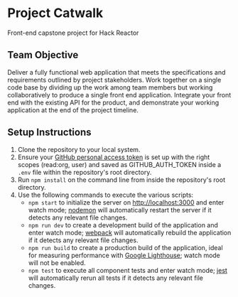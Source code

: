 # Project Catwalk
Front-end capstone project for Hack Reactor

## Team Objective
Deliver a fully functional web application that meets the specifications and requirements outlined by project stakeholders. Work together on a single code base by dividing up the work among team members but working collaboratively to produce a single front end application. Integrate your front end with the existing API for the product, and demonstrate your working application at the end of the project timeline.

## Setup Instructions
1. Clone the repository to your local system.
2. Ensure your [GitHub personal access token](https://github.com/settings/tokens) is set up with the right scopes (read:org, user) and saved as GITHUB_AUTH_TOKEN inside a `.env` file within the repository's root directory.
3. Run `npm install` on the command line from inside the repository's root directory.
4. Use the following commands to execute the various scripts:
   - `npm start` to initialize the server on [http://localhost:3000](http://localhost:3000) and enter watch mode; [nodemon](https://www.npmjs.com/package/nodemon) will automatically restart the server if it detects any relevant file changes.
   - `npm run dev` to create a development build of the application and enter watch mode; [webpack](https://www.npmjs.com/package/webpack) will automatically rebuild the application if it detects any relevant file changes.
   - `npm run build` to create a production build of the application, ideal for measuring performance with [Google Lighthouse](https://developers.google.com/web/tools/lighthouse); watch mode will not be enabled.
   - `npm test` to execute all component tests and enter watch mode; [jest](https://www.npmjs.com/package/jest) will automatically rerun all tests if it detects any relevant file changes.
